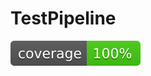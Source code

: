 # TestPipeline

![coverage](https://raw.githubusercontent.com/BrentJohnsonNz/TestPipeline/badges/.badges/main/coverage.svg)
